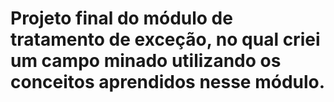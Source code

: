 # Projeto final do módulo de tratamento de exceção, no qual criei um campo minado utilizando os conceitos aprendidos nesse módulo.
